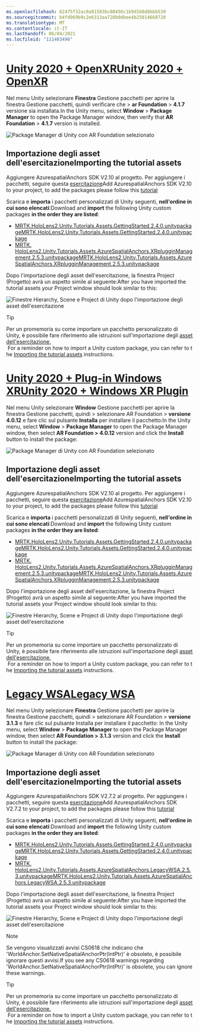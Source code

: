 ```yaml
---
ms.openlocfilehash: 62475f32ac0a91583bc80456c1b9d1b0d8bbb539
ms.sourcegitcommit: b4fd969b9c2e6313aa728b0dbee4b25014668720
ms.translationtype: MT
ms.contentlocale: it-IT
ms.lasthandoff: 06/04/2021
ms.locfileid: "111403496"
---
```

# <a name="unity-2020--openxr"></a>[<span data-ttu-id="4f9a9-101">Unity 2020 + OpenXR</span><span class="sxs-lookup"><span data-stu-id="4f9a9-101">Unity 2020 + OpenXR</span></span>](#tab/openxr)

<span data-ttu-id="4f9a9-102">Nel menu Unity selezionare **Finestra** Gestione pacchetti per aprire la finestra Gestione pacchetti, quindi verificare che  >   **ar Foundation**  >  **4.1.7** versione sia installata.</span><span class="sxs-lookup"><span data-stu-id="4f9a9-102">In the Unity menu, select **Window** > **Package Manager** to open the Package Manager window, then verify that **AR Foundation** > **4.1.7** version is installed.</span></span>

![Package Manager di Unity con AR Foundation selezionato](../images/mr-learning-asa/asa-02-section3-step1-1-OpenXR.png)

## <a name="importing-the-tutorial-assets"></a><span data-ttu-id="4f9a9-104">Importazione degli asset dell'esercitazione</span><span class="sxs-lookup"><span data-stu-id="4f9a9-104">Importing the tutorial assets</span></span>

<span data-ttu-id="4f9a9-105">Aggiungere AzurespatialAnchors SDK V2.10 al progetto. Per aggiungere i pacchetti, seguire questa [esercitazione](/azure/spatial-anchors/how-tos/setup-unity-project?tabs=UPMPackage)</span><span class="sxs-lookup"><span data-stu-id="4f9a9-105">Add AzurespatialAnchors SDK V2.10 to your project, to add the packages please follow this [tutorial](/azure/spatial-anchors/how-tos/setup-unity-project?tabs=UPMPackage)</span></span>

<span data-ttu-id="4f9a9-106">Scarica e **importa** i pacchetti personalizzati di Unity seguenti, **nell'ordine in cui sono elencati**:</span><span class="sxs-lookup"><span data-stu-id="4f9a9-106">Download and **import** the following Unity custom packages **in the order they are listed**:</span></span>

* [<span data-ttu-id="4f9a9-107">MRTK.HoloLens2.Unity.Tutorials.Assets.GettingStarted.2.4.0.unitypackage</span><span class="sxs-lookup"><span data-stu-id="4f9a9-107">MRTK.HoloLens2.Unity.Tutorials.Assets.GettingStarted.2.4.0.unitypackage</span></span>](https://github.com/microsoft/MixedRealityLearning/releases/download/getting-started-v2.4.0/MRTK.HoloLens2.Unity.Tutorials.Assets.GettingStarted.2.4.0.unitypackage)
* [<span data-ttu-id="4f9a9-108">MRTK. HoloLens2.Unity.Tutorials.Assets.AzureSpatialAnchors.XRplugginManagement.2.5.3.unitypackage</span><span class="sxs-lookup"><span data-stu-id="4f9a9-108">MRTK.HoloLens2.Unity.Tutorials.Assets.AzureSpatialAnchors.XRplugginManagement.2.5.3.unitypackage</span></span>](https://github.com/microsoft/MixedRealityLearning/releases/download/azure-spatial-anchors-v2.5.3.1/MRTK.HoloLens2.Unity.Tutorials.Assets.AzureSpatialAnchors.XRplugginManagement.2.5.3.unitypackage)

<span data-ttu-id="4f9a9-109">Dopo l'importazione degli asset dell'esercitazione, la finestra Project (Progetto) avrà un aspetto simile al seguente:</span><span class="sxs-lookup"><span data-stu-id="4f9a9-109">After you have imported the tutorial assets your Project window should look similar to this:</span></span>

![Finestre Hierarchy, Scene e Project di Unity dopo l'importazione degli asset dell'esercitazione](../images/mr-learning-asa/asa-02-section3-step1-2-OpenXR.png)

> [!TIP]
> <span data-ttu-id="4f9a9-111">Per un promemoria su come importare un pacchetto personalizzato di Unity, è possibile fare riferimento alle istruzioni sull'importazione degli [asset dell'esercitazione.](../mr-learning-base-02.md#importing-the-tutorial-assets)  </span><span class="sxs-lookup"><span data-stu-id="4f9a9-111">For a reminder on how to import a Unity custom package, you can refer to the [Importing the tutorial assets](../mr-learning-base-02.md#importing-the-tutorial-assets) instructions.</span></span>

# <a name="unity-2020--windows-xr-plugin"></a>[<span data-ttu-id="4f9a9-112">Unity 2020 + Plug-in Windows XR</span><span class="sxs-lookup"><span data-stu-id="4f9a9-112">Unity 2020 + Windows XR Plugin</span></span>](#tab/winxr)

<span data-ttu-id="4f9a9-113">Nel menu Unity selezionare **Window** Gestione pacchetti per aprire la finestra Gestione pacchetti, quindi  >   selezionare AR Foundation > **versione 4.0.12** e fare clic sul pulsante **Installa** per installare il pacchetto:</span><span class="sxs-lookup"><span data-stu-id="4f9a9-113">In the Unity menu, select **Window** > **Package Manager** to open the Package Manager window, then select **AR Foundation > 4.0.12** version and click the **Install** button to install the package:</span></span>

![Package Manager di Unity con AR Foundation selezionato](../images/mr-learning-asa/asa-02-section3-step1-1-XRSDK.png)

## <a name="importing-the-tutorial-assets"></a><span data-ttu-id="4f9a9-115">Importazione degli asset dell'esercitazione</span><span class="sxs-lookup"><span data-stu-id="4f9a9-115">Importing the tutorial assets</span></span>

<span data-ttu-id="4f9a9-116">Aggiungere AzurespatialAnchors SDK V2.10 al progetto. Per aggiungere i pacchetti, seguire questa [esercitazione](/azure/spatial-anchors/how-tos/setup-unity-project?tabs=UPMPackage)</span><span class="sxs-lookup"><span data-stu-id="4f9a9-116">Add AzurespatialAnchors SDK V2.10 to your project, to add the packages please follow this [tutorial](/azure/spatial-anchors/how-tos/setup-unity-project?tabs=UPMPackage)</span></span>

<span data-ttu-id="4f9a9-117">Scarica e **importa** i pacchetti personalizzati di Unity seguenti, **nell'ordine in cui sono elencati**:</span><span class="sxs-lookup"><span data-stu-id="4f9a9-117">Download and **import** the following Unity custom packages **in the order they are listed**:</span></span>

* [<span data-ttu-id="4f9a9-118">MRTK.HoloLens2.Unity.Tutorials.Assets.GettingStarted.2.4.0.unitypackage</span><span class="sxs-lookup"><span data-stu-id="4f9a9-118">MRTK.HoloLens2.Unity.Tutorials.Assets.GettingStarted.2.4.0.unitypackage</span></span>](https://github.com/microsoft/MixedRealityLearning/releases/download/getting-started-v2.4.0/MRTK.HoloLens2.Unity.Tutorials.Assets.GettingStarted.2.4.0.unitypackage)
* [<span data-ttu-id="4f9a9-119">MRTK. HoloLens2.Unity.Tutorials.Assets.AzureSpatialAnchors.XRplugginManagement.2.5.3.unitypackage</span><span class="sxs-lookup"><span data-stu-id="4f9a9-119">MRTK.HoloLens2.Unity.Tutorials.Assets.AzureSpatialAnchors.XRplugginManagement.2.5.3.unitypackage</span></span>](https://github.com/microsoft/MixedRealityLearning/releases/download/azure-spatial-anchors-v2.5.3.1/MRTK.HoloLens2.Unity.Tutorials.Assets.AzureSpatialAnchors.XRplugginManagement.2.5.3.unitypackage)

<span data-ttu-id="4f9a9-120">Dopo l'importazione degli asset dell'esercitazione, la finestra Project (Progetto) avrà un aspetto simile al seguente:</span><span class="sxs-lookup"><span data-stu-id="4f9a9-120">After you have imported the tutorial assets your Project window should look similar to this:</span></span>

![Finestre Hierarchy, Scene e Project di Unity dopo l'importazione degli asset dell'esercitazione](../images/mr-learning-asa/asa-02-section3-step1-2-XRSDK.PNG)

> [!TIP]
> <span data-ttu-id="4f9a9-122">Per un promemoria su come importare un pacchetto personalizzato di Unity, è possibile fare riferimento alle istruzioni sull'importazione degli [asset dell'esercitazione.](../mr-learning-base-02.md#importing-the-tutorial-assets)  </span><span class="sxs-lookup"><span data-stu-id="4f9a9-122">For a reminder on how to import a Unity custom package, you can refer to the [Importing the tutorial assets](../mr-learning-base-02.md#importing-the-tutorial-assets) instructions.</span></span>

# <a name="legacy-wsa"></a>[<span data-ttu-id="4f9a9-123">Legacy WSA</span><span class="sxs-lookup"><span data-stu-id="4f9a9-123">Legacy WSA</span></span>](#tab/wsa)

<span data-ttu-id="4f9a9-124">Nel menu Unity selezionare **Finestra** Gestione pacchetti per aprire la finestra Gestione pacchetti, quindi  >   selezionare AR Foundation > **versione 3.1.3** e fare clic sul pulsante Installa per installare il pacchetto: </span><span class="sxs-lookup"><span data-stu-id="4f9a9-124">In the Unity menu, select **Window** > **Package Manager** to open the Package Manager window, then select **AR Foundation > 3.1.3** version and click the **Install** button to install the package:</span></span>

![Package Manager di Unity con AR Foundation selezionato](../images/mr-learning-asa/asa-02-section3-step1-1-Legacy.png)

## <a name="importing-the-tutorial-assets"></a><span data-ttu-id="4f9a9-126">Importazione degli asset dell'esercitazione</span><span class="sxs-lookup"><span data-stu-id="4f9a9-126">Importing the tutorial assets</span></span>

<span data-ttu-id="4f9a9-127">Aggiungere AzurespatialAnchors SDK V2.7.2 al progetto. Per aggiungere i pacchetti, seguire questa [esercitazione](/azure/spatial-anchors/how-tos/setup-unity-project?tabs=UPMPackage)</span><span class="sxs-lookup"><span data-stu-id="4f9a9-127">Add AzurespatialAnchors SDK V2.7.2 to your project, to add the packages please follow this [tutorial](/azure/spatial-anchors/how-tos/setup-unity-project?tabs=UPMPackage)</span></span>

<span data-ttu-id="4f9a9-128">Scarica e **importa** i pacchetti personalizzati di Unity seguenti, **nell'ordine in cui sono elencati**:</span><span class="sxs-lookup"><span data-stu-id="4f9a9-128">Download and **import** the following Unity custom packages **in the order they are listed**:</span></span>

* [<span data-ttu-id="4f9a9-129">MRTK.HoloLens2.Unity.Tutorials.Assets.GettingStarted.2.4.0.unitypackage</span><span class="sxs-lookup"><span data-stu-id="4f9a9-129">MRTK.HoloLens2.Unity.Tutorials.Assets.GettingStarted.2.4.0.unitypackage</span></span>](https://github.com/microsoft/MixedRealityLearning/releases/download/getting-started-v2.4.0/MRTK.HoloLens2.Unity.Tutorials.Assets.GettingStarted.2.4.0.unitypackage)
* [<span data-ttu-id="4f9a9-130">MRTK. HoloLens2.Unity.Tutorials.Assets.AzureSpatialAnchors.LegacyWSA.2.5.3.unitypackage</span><span class="sxs-lookup"><span data-stu-id="4f9a9-130">MRTK.HoloLens2.Unity.Tutorials.Assets.AzureSpatialAnchors.LegacyWSA.2.5.3.unitypackage</span></span>](https://github.com/microsoft/MixedRealityLearning/releases/download/azure-spatial-anchors-v2.5.3.1/MRTK.HoloLens2.Unity.Tutorials.Assets.AzureSpatialAnchors.LegacyWSA.2.5.3.unitypackage)

<span data-ttu-id="4f9a9-131">Dopo l'importazione degli asset dell'esercitazione, la finestra Project (Progetto) avrà un aspetto simile al seguente:</span><span class="sxs-lookup"><span data-stu-id="4f9a9-131">After you have imported the tutorial assets your Project window should look similar to this:</span></span>

![Finestre Hierarchy, Scene e Project di Unity dopo l'importazione degli asset dell'esercitazione](../images/mr-learning-asa/asa-02-section3-step1-2-Legacy.png)

> [!NOTE]
> <span data-ttu-id="4f9a9-133">Se vengono visualizzati avvisi CS0618 che indicano che 'WorldAnchor.SetNativeSpatialAnchorPtr(IntPtr)' è obsoleto, è possibile ignorare questi avvisi.</span><span class="sxs-lookup"><span data-stu-id="4f9a9-133">If you see any CS0618 warnings regarding 'WorldAnchor.SetNativeSpatialAnchorPtr(IntPtr)' is obsolete, you can ignore these warnings.</span></span>

> [!TIP]
> <span data-ttu-id="4f9a9-134">Per un promemoria su come importare un pacchetto personalizzato di Unity, è possibile fare riferimento alle istruzioni sull'importazione degli [asset dell'esercitazione.](../mr-learning-base-02.md#importing-the-tutorial-assets)  </span><span class="sxs-lookup"><span data-stu-id="4f9a9-134">For a reminder on how to import a Unity custom package, you can refer to the [Importing the tutorial assets](../mr-learning-base-02.md#importing-the-tutorial-assets) instructions.</span></span>
